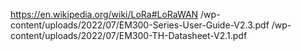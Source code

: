 https://en.wikipedia.org/wiki/LoRa#LoRaWAN
/wp-content/uploads/2022/07/EM300-Series-User-Guide-V2.3.pdf
/wp-content/uploads/2022/07/EM300-TH-Datasheet-V2.1.pdf
